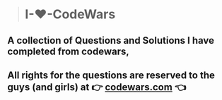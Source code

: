 > # **I-❤️-CodeWars**

## A collection of Questions and Solutions I have completed from codewars,

## **All rights for the questions are reserved to the guys (and girls) at 👉 [codewars.com](https://codewars.com) 👈**
